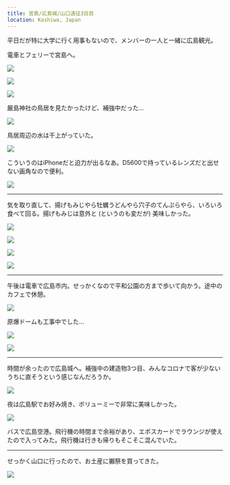 ```yaml
---
title: 宮島/広島城/山口遠征3日目
location: Kashiwa, Japan
---
```


平日だが特に大学に行く用事もないので、メンバーの一人と一緒に広島観光。

電車とフェリーで宮島へ。

![](https://ceshmina-photos.s3.ap-northeast-1.amazonaws.com/medium/202011/20201109-085340.jpg)

![](https://ceshmina-photos.s3.ap-northeast-1.amazonaws.com/medium/202011/20201109-091216.jpg)

![](https://ceshmina-photos.s3.ap-northeast-1.amazonaws.com/medium/202011/20201109-093042.jpg)

厳島神社の鳥居を見たかったけど、補強中だった...

![](https://ceshmina-photos.s3.ap-northeast-1.amazonaws.com/medium/202011/20201109-093908.jpg)

鳥居周辺の水は干上がっていた。

![](https://ceshmina-photos.s3.ap-northeast-1.amazonaws.com/medium/202011/20201109-094004.jpg)

こういうのはiPhoneだと迫力が出るなあ。D5600で持っているレンズだと出せない画角なので便利。

![](https://ceshmina-photos.s3.ap-northeast-1.amazonaws.com/medium/202011/20201109-101016.jpg)

---

気を取り直して、揚げもみじやら牡蠣うどんやら穴子のてんぷらやら、いろいろ食べて回る。揚げもみじは意外と (というのも変だが) 美味しかった。

![](https://ceshmina-photos.s3.ap-northeast-1.amazonaws.com/medium/202011/20201109-103003.jpg)

![](https://ceshmina-photos.s3.ap-northeast-1.amazonaws.com/medium/202011/20201109-105352.jpg)

![](https://ceshmina-photos.s3.ap-northeast-1.amazonaws.com/medium/202011/20201109-105527.jpg)

![](https://ceshmina-photos.s3.ap-northeast-1.amazonaws.com/medium/202011/20201109-113431.jpg)

---

午後は電車で広島市内。せっかくなので平和公園の方まで歩いて向かう。途中のカフェで休憩。

![](https://ceshmina-photos.s3.ap-northeast-1.amazonaws.com/medium/202011/20201109-133310.jpg)

原爆ドームも工事中でした...

![](https://ceshmina-photos.s3.ap-northeast-1.amazonaws.com/medium/202011/20201109-141044.jpg)

![](https://ceshmina-photos.s3.ap-northeast-1.amazonaws.com/medium/202011/20201109-142528.jpg)

---

時間が余ったので広島城へ。補強中の建造物3つ目、みんなコロナで客が少ないうちに直そうという感じなんだろうか。

![](https://ceshmina-photos.s3.ap-northeast-1.amazonaws.com/medium/202011/20201109-151638.jpg)

夜は広島駅でお好み焼き、ボリューミーで非常に美味しかった。

![](https://ceshmina-photos.s3.ap-northeast-1.amazonaws.com/medium/202011/20201109-165039.jpg)

バスで広島空港。飛行機の時間まで余裕があり、エポスカードでラウンジが使えたので入ってみた。飛行機は行きも帰りもそこそこ混んでいた。

---

せっかく山口に行ったので、お土産に獺祭を買ってきた。

![](https://ceshmina-photos.s3.ap-northeast-1.amazonaws.com/medium/202011/20201110-000440.jpg)
